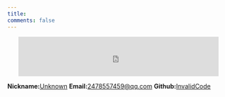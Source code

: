 ```yaml
---
title: 
comments: false
---
```


<iframe style="margin-left: 5%;" frameborder="no" border="0" marginwidth="0" marginheight="0" width=90% height=90  src="https://music.163.com/outchain/player?type=2&id=38358214&auto=1&height=66"></iframe>


**Nickname:**[Unknown](https://invalidcode.github.io)
**Email:**[2478557459@qq.com](2478557459@qq.com)
**Github:**[InvalidCode](https://github.com/InvalidCode)



